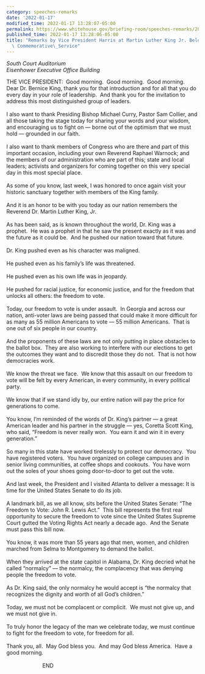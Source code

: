 ```yaml
---
category: speeches-remarks
date: '2022-01-17'
modified_time: 2022-01-17 13:28:07-05:00
permalink: https://www.whitehouse.gov/briefing-room/speeches-remarks/2022/01/17/remarks-by-vice-president-harris-at-martin-luther-king-jr-beloved-community-commemorative-service/
published_time: 2022-01-17 13:28:06-05:00
title: "Remarks by Vice President Harris at Martin Luther King Jr. Beloved Community\
  \ Commemorative\_Service"
---
```

 
*South Court Auditorium  
Eisenhower Executive Office Building*

THE VICE PRESIDENT:  Good morning.  Good morning.  Good morning.  Dear
Dr. Bernice King, thank you for that introduction and for all that you
do every day in your role of leadership.  And thank you for the
invitation to address this most distinguished group of leaders.  
   
I also want to thank Presiding Bishop Michael Curry, Pastor Sam Collier,
and all those taking the stage today for sharing your words and your
wisdom, and encouraging us to fight on — borne out of the optimism that
we must hold — grounded in our faith.    
   
I also want to thank members of Congress who are there and part of this
important occasion, including your own Reverend Raphael Warnock; and the
members of our administration who are part of this; state and local
leaders; activists and organizers for coming together on this very
special day in this most special place.  
   
As some of you know, last week, I was honored to once again visit your
historic sanctuary together with members of the King family.  
   
And it is an honor to be with you today as our nation remembers the
Reverend Dr. Martin Luther King, Jr.   
   
As has been said, as is known throughout the world, Dr. King was a
prophet.  He was a prophet in that he saw the present exactly as it was
and the future as it could be.  And he pushed our nation toward that
future.   
   
Dr. King pushed even as his character was maligned.  
   
He pushed even as his family’s life was threatened.   
   
He pushed even as his own life was in jeopardy.  
   
He pushed for racial justice, for economic justice, and for the freedom
that unlocks all others: the freedom to vote.  
   
Today, our freedom to vote is under assault.  In Georgia and across our
nation, anti-voter laws are being passed that could make it more
difficult for as many as 55 million Americans to vote — 55 million
Americans.  That is one out of six people in our country.  
   
And the proponents of these laws are not only putting in place obstacles
to the ballot box.  They are also working to interfere with our
elections to get the outcomes they want and to discredit those they do
not.  That is not how democracies work.  
   
We know the threat we face.  We know that this assault on our freedom to
vote will be felt by every American, in every community, in every
political party.   
   
We know that if we stand idly by, our entire nation will pay the price
for generations to come.  
   
You know, I’m reminded of the words of Dr. King’s partner — a great
American leader and his partner in the struggle — yes, Coretta Scott
King, who said, “Freedom is never really won.  You earn it and win it in
every generation.”  
   
So many in this state have worked tirelessly to protect our democracy. 
You have registered voters.  You have organized on college campuses and
in senior living communities, at coffee shops and cookouts.  You have
worn out the soles of your shoes going door-to-door to get out the
vote.  
   
And last week, the President and I visited Atlanta to deliver a message:
It is time for the United States Senate to do its job.   
   
A landmark bill, as we all know, sits before the United States Senate:
“The Freedom to Vote: John R. Lewis Act.”  This bill represents the
first real opportunity to secure the freedom to vote since the United
States Supreme Court gutted the Voting Rights Act nearly a decade ago. 
And the Senate must pass this bill now.   
   
You know, it was more than 55 years ago that men, women, and children
marched from Selma to Montgomery to demand the ballot.   
   
When they arrived at the state capitol in Alabama, Dr. King decried what
he called “normalcy” — the normalcy, the complacency that was denying
people the freedom to vote.   
   
As Dr. King said, the only normalcy he would accept is “the normalcy
that recognizes the dignity and worth of all God’s children.”  
   
Today, we must not be complacent or complicit.  We must not give up, and
we must not give in.  
   
To truly honor the legacy of the man we celebrate today, we must
continue to fight for the freedom to vote, for freedom for all.   
   
Thank you, all.  May God bless you.  And may God bless America.  Have a
good morning.   
   
                        END  
 

